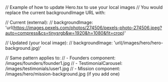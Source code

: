 // Example of how to update Hero.tsx to use your local images
// You would replace the current backgroundImage URL with:

// Current (external):
// backgroundImage: 'url(https://images.pexels.com/photos/274506/pexels-photo-274506.jpeg?auto=compress&cs=tinysrgb&w=1920&h=1080&fit=crop)'

// Updated (your local image):
// backgroundImage: 'url(/images/hero/hero-background.jpg)'

// Same pattern applies to:
// - Founders component: /images/founders/founder1.jpg
// - TestimonialCarousel: /images/testimonials/user1.jpg
// - Mission component: /images/hero/mission-background.jpg (if you add one)

